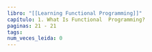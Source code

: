 ```yaml
---
libro: "[[Learning Functional Programming]]"
capítulo: 1. What Is Functional  Programming?
paginas: 21 - 21
tags: 
num_veces_leida: 0
---
```

